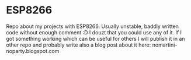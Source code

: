 # ESP8266
Repo about my projects with ESP8266. Usually unstable, baddly written code without enough comment :D I douzt that you could use any of it. 
If I got something working which can be useful for others I will publish it in an other repo and probably write also a blog post about it here: nomartini-noparty.blogspot.com
